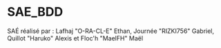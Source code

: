 # SAE_BDD 
SAÉ réalisé par : Lafhaj "O-RA-CL-E" Ethan, Journée "RIZKI756" Gabriel, Quillot "Haruko" Alexis et Floc'h "MaelFH" Maël